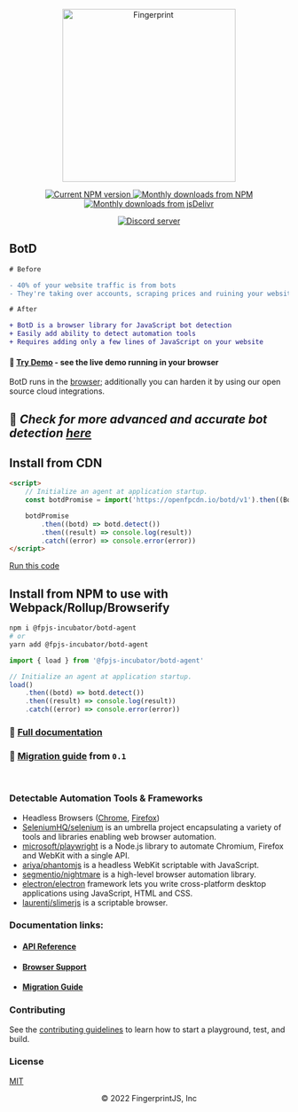 <p align="center">
  <a href="https://fingerprint.com">
    <picture>
      <source media="(prefers-color-scheme: dark)" srcset="https://raw.githubusercontent.com/fingerprintjs/botd/main/resources/fp_logo_white.svg">
      <source media="(prefers-color-scheme: light)" srcset="https://raw.githubusercontent.com/fingerprintjs/botd/main/resources/fp_logo_blue.svg">
      <img alt="Fingerprint" width="312px" src="https://raw.githubusercontent.com/fingerprintjs/botd/main/resources/fp_logo_orange_blue.svg">
    </picture>
  </a>
</p>
<p align="center">
  <a href="https://www.npmjs.com/package/@fpjs-incubator/botd-agent">
    <img src="https://img.shields.io/npm/v/@fpjs-incubator/botd-agent.svg" alt="Current NPM version">
  </a>
  <a href="https://www.npmjs.com/package/@fpjs-incubator/botd-agent">
    <img src="https://img.shields.io/npm/dm/@fpjs-incubator/botd-agent.svg" alt="Monthly downloads from NPM">
  </a>
  <a href="https://www.jsdelivr.com/package/npm/@fpjs-incubator/botd-agent">
    <img src="https://img.shields.io/jsdelivr/npm/hm/@fpjs-incubator/botd-agent.svg" alt="Monthly downloads from jsDelivr">
  </a>
</p>
<p align="center">
  <a href="https://discord.gg/P6Ya76HkbF">
    <img src="https://img.shields.io/discord/852099967190433792?style=for-the-badge&label=Discord&logo=Discord&logoColor=white" alt="Discord server">
  </a>
</p>

## BotD

```diff
# Before

- 40% of your website traffic is from bots
- They're taking over accounts, scraping prices and ruining your website reputation

# After

+ BotD is a browser library for JavaScript bot detection
+ Easily add ability to detect automation tools
+ Requires adding only a few lines of JavaScript on your website
```

#### 🔩 [Try Demo](https://fingerprintjs.github.io/BotD/) - see the live demo running in your browser

BotD runs in the [browser](#install); additionally you can harden it by using our open source cloud integrations.

## 🤖 **_Check for more advanced and accurate bot detection [here](https://fingerprint.com/products/bot-detection/)_**

## Install from CDN

```html
<script>
    // Initialize an agent at application startup.
    const botdPromise = import('https://openfpcdn.io/botd/v1').then((Botd) => Botd.load())

    botdPromise
        .then((botd) => botd.detect())
        .then((result) => console.log(result))
        .catch((error) => console.error(error))
</script>
```

[Run this code](https://stackblitz.com/edit/botd-cdn?devtoolsheight=100&file=index.html)

## Install from NPM to use with Webpack/Rollup/Browserify

```bash
npm i @fpjs-incubator/botd-agent
# or
yarn add @fpjs-incubator/botd-agent
```

```js
import { load } from '@fpjs-incubator/botd-agent'

// Initialize an agent at application startup.
load()
    .then((botd) => botd.detect())
    .then((result) => console.log(result))
    .catch((error) => console.error(error))
```

### 📕 [Full documentation](docs/api.md)

### 📙 [Migration guide](docs/migration-guide.md) from `0.1`

<br />

### **Detectable Automation Tools & Frameworks**

-   Headless Browsers ([Chrome](https://www.google.com/chrome/), [Firefox](https://www.mozilla.org/en-US/firefox/new/))
-   [SeleniumHQ/selenium](https://github.com/SeleniumHQ/selenium) is an umbrella project encapsulating a variety of tools and libraries enabling web browser automation.
-   [microsoft/playwright](https://github.com/microsoft/playwright) is a Node.js library to automate Chromium, Firefox and WebKit with a single API.
-   [ariya/phantomjs](https://github.com/ariya/phantomjs) is a headless WebKit scriptable with JavaScript.
-   [segmentio/nightmare](https://github.com/segmentio/nightmare) is a high-level browser automation library.
-   [electron/electron](https://github.com/electron/electron) framework lets you write cross-platform desktop applications using JavaScript, HTML and CSS.
-   [laurentj/slimerjs](https://github.com/laurentj/slimerjs) is a scriptable browser.

### Documentation links:

-   #### [API Reference](docs/api.md)
-   #### [Browser Support](docs/browser_support.md)
-   #### [Migration Guide](docs/migration_guide.md)

### Contributing

See the [contributing guidelines](contributing.md) to learn how to start a playground, test, and build.

### License

[MIT](LICENSE)

<p align="center">
© 2022 FingerprintJS, Inc
</p>
